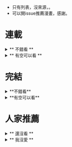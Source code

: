 - 只有列表，沒來源，。
- 可以開issue推薦漫畫，感謝。

# 連載

<details>
<summary>
** 不錯看 **
</summary>

- 神之塔
- 公主的詛咒
- 歷史之眼
- 巴爾扎軍靴
- 第一神拳
- 獵人
- 打工吧魔王大人
- 一拳超人
- 29歲單身冒險家的日常
- 歷史之眼
- ARTE
- 海賊王
- 火星異種
- 食戟之靈
- 監獄學園
- 火之丸相撲
- 請叫我英雄
- 鏢人
- 狂賭之淵
- 山與食慾與我
- 網球優等生
- 後街女孩
- 走馬燈株式會社
- 鑽石王牌
- mix
- 啦啦啦
- 尼采老師，領悟世代降臨便利店
- 武道狂之師
- 死亡預告
- 迷宮飯
- 約定的夢幻島
- 邊緣行動
- 最後一局
- 進擊的巨人
- 黑色會的超能力女兒
- 四葉妹妹
- 白銀之匙
- 深夜食堂
- 火鳳燎原
- 重返17歲
- 姊嫁物語
- 心靈的聲音
- 大貴族
- 黑盒子
- 奇奇怪怪
- 禁日
-  宇宙兄弟
</details>

<details>
<summary>
** 有空可以看 **
</summary>

- DICE
- 瘋人
- 王者天下
- 中間管理者利根川
- 刃牙道
- 特級囚犯
- 王牌投手 振臂高揮
- 我的英雄學院
- GTO 失樂園
- 34歲無業小姐
- 黃金神威
- 海盜戰記
- 現視研2
- 一弦定音
- 驚爆遊戲
- GATE奇幻自衛隊
- 逆轉監督
- 排球
- 陸道
- 銀魂
- 奧特曼
- 重版出來
- 狼與香辛料
- 重版出來
- 西行紀
- 上課小動作
- GrandBlue
- 第六天魔王
- 為什麼老師會在這裡
- 國魂
- 飛翔的魔女
- BE BLUES 化身為青
- 俠飯
- 三億元事件奇譚
- 飆速宅男
</details>

# 完結
<details>
<summary>
 **不錯看**
</summary>

- 狂野少女
- 皇太子的王子
- 沉默的艦隊
- 次元艦隊
- 寄生獸
- 不肖子
- 重金搖滾雙面人
- 沐浴之神
- 王牌至尊
- 感應少年
- 漩渦
- 結界師
- GTO
- 現視研
- 預告犯
- 最上醫生
- 頂尖神醫
- 我要高飛
- 棒球大聯盟
- PSYCHO-PASS 心理測量者
- 乒乓
- 灌籃高手
- 浪人劍客，神劍闖江湖
- 琴之森
- 鄰家女孩
- H2
- 以柔克剛
- 危險調查員
- 幽遊白書
- 鋼鍊
- 亂馬
- 賭博啟示錄
- 賭博默示錄
- 伊藤潤二系列
- 死亡筆記本
- 靈異E接觸 
</details>

<details>
<summary>
**有空可以看**
</summary>

- 稻中桌球社
- 法律最前線
- 高校武士道士郎
- 萬能鑑定師Q的事件簿
- 為食偵探
- 超智遊戲 ONE OUT
- 大逃殺
- 風雲
- 自殺島
- 龍櫻
- 女法官
- 拉麵王
- 火箭人
- 上班族金太郎
- 零秒出手
- 學園爆笑王
- 晨寢太郎
- 人間失格
- 圓周率
- 敏行快跑
- 漂流教室
- 日本沉沒
- 消防員的故事
- 暗殺教室
- 18Rin
- 金田一少年事件簿
- 無限住人
- 腦噬涅羅
</details>

# 人家推薦

<details>
<summary>
 ** 還沒看 **
</summary>

- 幕張
- 噬謊者
- 三隻眼
- 妖怪公寓的優雅日常
- 殺戮都市
- 魔法少女挑錯人
- 異變者、變身
- 勇者赫魯庫
- 真實帳號
- ARIA水星領航員
- 命運石之門
- 七大罪
- 墨攻
- 魂環
- 火之鳥
- 廢柴同盟
- 鹹蛋超人
- 月刊少女野崎君
- 封神演義
- 黑博物館
- 再見了魔法師
- 不死戀
- 黃昏乙女
- 孤高之人
- 贗品畫廊
- 沒有我的街道
- 多重人格偵探
- 超能一族
- 冥王
- 喜歡X透明
- 掠奪者
- 甲賀忍法帖
- 荒川爆笑團
- 妖怪少女
- 怪怪守護神
- 黑色五葉草
- 怪物
- 地球防衛少年
- 槍王黑澤
- 懲役339年
- 企業傭兵
- 手塚治虫的三個阿道夫
- 銀河鐵道
- 來自深淵
- 弘兼憲史的黃昏流星群
- 惡之華
- 單身宿舍連環泡
- 來自魔界
- 黑色幽默
- GUNSLINGER GIRL
- 潮與虎
- 貓科無敵時間
- 內衣教父
- 二十世紀少年
- 三月的獅子
- 幸福國宅
- 怪怪守護神
- 破壞雙亡亭
- 彌留之國的愛麗絲
- 異獸魔都
- BECK搖滾新樂團
- 無敵怪醫
- 鬼滅之刃
- 櫻蘭高校男公關
- 魔法律事務所
- 月亮的距離
- 看誰在說話
- 天鵝絨之吻
- 涉谷金魚
- 哥布林殺手
- 深海魚男
- PLUTO
</details>

<details>
<summary>
 ** 我沒愛 **
</summary>

- 誠如神之所說
- 天子傳奇 
- JOJO的奇妙冒險
- 魔法少女PrettyBell
- 植木的法則
- 神龍之謎
- 家栽之人
- 魁男塾
- 不能戀愛的世界
- 朋友遊戲

</details>
